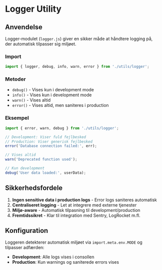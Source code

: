# Logger Utility

## Anvendelse

Logger-modulet (`logger.js`) giver en sikker måde at håndtere logging på, der automatisk tilpasser sig miljøet.

### Import

```javascript
import { logger, debug, info, warn, error } from './utils/logger';
```

### Metoder

- `debug()` - Vises kun i development mode
- `info()` - Vises kun i development mode  
- `warn()` - Vises altid
- `error()` - Vises altid, men saniteres i production

### Eksempel

```javascript
import { error, warn, debug } from './utils/logger';

// Development: Viser fuld fejlbesked
// Production: Viser generisk fejlbesked
error('Database connection failed:', err);

// Vises altid
warn('Deprecated function used');

// Kun development
debug('User data loaded:', userData);
```

## Sikkerhedsfordele

1. **Ingen sensitive data i production logs** - Error logs saniteres automatisk
2. **Centraliseret logging** - Let at integrere med externe tjenester
3. **Miljø-aware** - Automatisk tilpasning til development/production
4. **Fremtidssikret** - Klar til integration med Sentry, LogRocket m.fl.

## Konfiguration

Loggeren detekterer automatisk miljøet via `import.meta.env.MODE` og tilpasser adfærden:

- **Development**: Alle logs vises i consollen
- **Production**: Kun warnings og saniterede errors vises